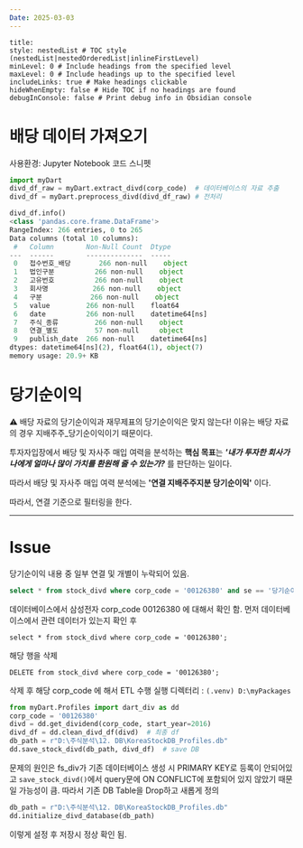 ```yaml
---
Date: 2025-03-03
---
```

```table-of-contents
title: 
style: nestedList # TOC style (nestedList|nestedOrderedList|inlineFirstLevel)
minLevel: 0 # Include headings from the specified level
maxLevel: 0 # Include headings up to the specified level
includeLinks: true # Make headings clickable
hideWhenEmpty: false # Hide TOC if no headings are found
debugInConsole: false # Print debug info in Obsidian console
```
# 배당 데이터 가져오기
사용환경: Jupyter Notebook
코드 스니펫
```python
import myDart
divd_df_raw = myDart.extract_divd(corp_code)  # 데이터베이스의 자료 추출
divd_df = myDart.preprocess_divd(divd_df_raw) # 전처리

divd_df.info()
<class 'pandas.core.frame.DataFrame'>
RangeIndex: 266 entries, 0 to 265
Data columns (total 10 columns):
 #   Column        Non-Null Count  Dtype         
---  ------        --------------  -----         
 0   접수번호_배당       266 non-null    object        
 1   법인구분          266 non-null    object        
 2   고유번호          266 non-null    object        
 3   회사명           266 non-null    object        
 4   구분            266 non-null    object        
 5   value         266 non-null    float64       
 6   date          266 non-null    datetime64[ns]
 7   주식_종류         266 non-null    object        
 8   연결_별도         57 non-null     object        
 9   publish_date  266 non-null    datetime64[ns]
dtypes: datetime64[ns](2), float64(1), object(7)
memory usage: 20.9+ KB
```


# 당기순이익

⚠ 배당 자료의 당기순이익과 재무제표의 당기순이익은 맞지 않는다!
이유는 배당 자료의 경우 지배주주_당기순이익이기 때문이다.

투자자입장에서 배당 및 자사주 매입 여력을 분석하는 **핵심 목표**는 **_'내가 투자한 회사가 나에게 얼마나 많이 가치를 환원해 줄 수 있는가?_** 를 판단하는 일이다.

따라서 배당 및 자사주 매입 여력 분석에는 **'연결 지배주주지분 당기순이익'** 이다.

따라서, 연결 기준으로 필터링을 한다.

---
# Issue
당기순이익 내용 중 일부 연결 및 개별이 누락되어 있음.
```SQL
select * from stock_divd where corp_code = '00126380' and se == '당기순이익' and fs_div == '연결';
```
데이터베이스에서 삼성전자 corp_code 00126380 에 대해서 확인 함.
먼저 데이터베이스에서 관련 데이터가 있는지 확인 후
```SQLite
select * from stock_divd where corp_code = '00126380';
```
해당 행을 삭제
```SQLite
DELETE from stock_divd where corp_code = '00126380';
```
삭제 후 해당 corp_code 에 해서 ETL 수행
실행 디렉터리 : `(.venv) D:\myPackages`
```python
from myDart.Profiles import dart_div as dd
corp_code = '00126380'
divd = dd.get_dividend(corp_code, start_year=2016)
divd_df = dd.clean_divd_df(divd)  # 최종 df
db_path = r"D:\주식분석\12. DB\KoreaStockDB_Profiles.db"
dd.save_stock_divd(db_path, divd_df)  # save DB
```
문제의 원인은 fs_div가 기존 데이터베이스 생성 시 PRIMARY KEY로 등록이 안되어있고
`save_stock_divd()`에서 query문에 ON CONFLICT에 포함되어 있지 않았기 때문일 가능성이 큼.
따라서 기존 DB Table을 Drop하고 새롭게 정의
```python
db_path = r"D:\주식분석\12. DB\KoreaStockDB_Profiles.db"
dd.initialize_divd_database(db_path)
```
이렇게 설정 후 저장시 정상 확인 됨.